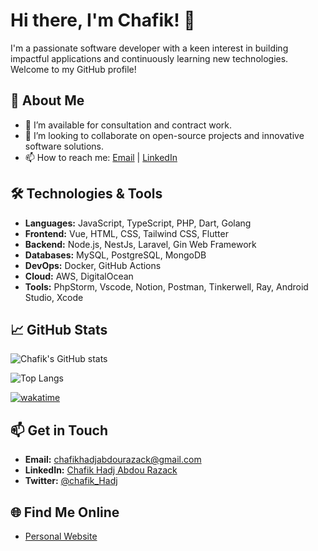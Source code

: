 # Hi there, I'm Chafik! 👋

I'm a passionate software developer with a keen interest in building impactful applications and continuously learning new technologies. Welcome to my GitHub profile!

## 🚀 About Me

- 🌱 I’m available for consultation and contract work.
- 👯 I’m looking to collaborate on open-source projects and innovative software solutions.
- 📫 How to reach me: [Email](mailto:chafikhadjabdourazack@gmail.com) | [LinkedIn](https://www.linkedin.com/in/chafik-hadj-abdou-razack-4a3758104/)

## 🛠️ Technologies & Tools

- **Languages:** JavaScript, TypeScript, PHP, Dart, Golang
- **Frontend:** Vue, HTML, CSS, Tailwind CSS, Flutter
- **Backend:** Node.js, NestJs, Laravel, Gin Web Framework
- **Databases:** MySQL, PostgreSQL, MongoDB
- **DevOps:** Docker, GitHub Actions
- **Cloud:** AWS, DigitalOcean
- **Tools:** PhpStorm, Vscode, Notion, Postman, Tinkerwell, Ray, Android Studio, Xcode
  

## 📈 GitHub Stats

![Chafik's GitHub stats](https://github-readme-stats.vercel.app/api?username=ChafikHadjAbdouRazack&show_icons=true&theme=radical)

![Top Langs](https://github-readme-stats.vercel.app/api/top-langs/?username=ChafikHadjAbdouRazack&layout=compact&theme=radical)

[![wakatime](https://wakatime.com/badge/user/bac12a53-3ee1-4833-8b51-f97ef8346888.svg)](https://wakatime.com/@bac12a53-3ee1-4833-8b51-f97ef8346888)

## 📫 Get in Touch

- **Email:** chafikhadjabdourazack@gmail.com
- **LinkedIn:** [Chafik Hadj Abdou Razack](https://www.linkedin.com/in/chafik-hadj-abdou-razack-4a3758104/)
- **Twitter:** [@chafik_Hadj](https://x.com/chafik_Hadj)
  

## 🌐 Find Me Online

- [Personal Website](https://chafikontech.com/)
